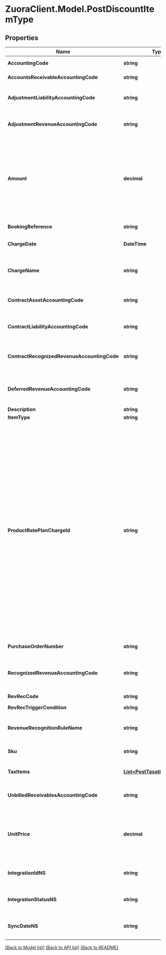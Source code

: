 # ZuoraClient.Model.PostDiscountItemType

## Properties

Name | Type | Description | Notes
------------ | ------------- | ------------- | -------------
**AccountingCode** | **string** | The accounting code associated with the discount item.  | [optional] 
**AccountsReceivableAccountingCode** | **string** | The accounting code for accounts receivable.  | [optional] 
**AdjustmentLiabilityAccountingCode** | **string** | The accounting code for adjustment liability. **Note**: This field is only available if you have the Billing - Revenue Integration feature enabled.  | [optional] 
**AdjustmentRevenueAccountingCode** | **string** | The accounting code for adjustment revenue. **Note**: This field is only available if you have the Billing - Revenue Integration feature enabled.  | [optional] 
**Amount** | **decimal** | The amount of the discount item. - Should be a negative number. For example, &#x60;-10&#x60;. - Always a fixed amount no matter whether the discount charge associated with the discount item uses the [fixed-amount model or percentage model](https://knowledgecenter.zuora.com/Billing/Subscriptions/Product_Catalog/B_Charge_Models/B_Discount_Charge_Models#Fixed_amount_model_and_percentage_model). - For tax-exclusive discount items, this amount indicates the discount item amount excluding tax. - For tax-inclusive discount items, this amount indicates the discount item amount including tax.  | 
**BookingReference** | **string** | The booking reference of the discount item.  | [optional] 
**ChargeDate** | **DateTime** | The date when the discount item is charged, in &#x60;yyyy-mm-dd hh:mm:ss&#x60; format.  | [optional] 
**ChargeName** | **string** | The name of the charge associated with the discount item. This field is required if the &#x60;productRatePlanChargeId&#x60; field is not specified in the request body.  | [optional] 
**ContractAssetAccountingCode** | **string** | The accounting code for contract asset. **Note**: This field is only available if you have the Billing - Revenue Integration feature enabled.  | [optional] 
**ContractLiabilityAccountingCode** | **string** | The accounting code for contract liability. **Note**: This field is only available if you have the Billing - Revenue Integration feature enabled.  | [optional] 
**ContractRecognizedRevenueAccountingCode** | **string** | The accounting code for contract recognized revenue. **Note**: This field is only available if you have the Billing - Revenue Integration feature enabled.  | [optional] 
**DeferredRevenueAccountingCode** | **string** | The accounting code for the deferred revenue, such as Monthly Recurring Liability. **Note:** This field is only available if you have Zuora Finance enabled.  | [optional] 
**Description** | **string** | The description of the discount item.  | [optional] 
**ItemType** | **string** | The type of the discount item.  | [optional] 
**ProductRatePlanChargeId** | **string** | The ID of the product rate plan charge that the discount item is created from.  If you specify a value for the &#x60;productRatePlanChargeId&#x60; field in the request, Zuora directly copies the values of the following fields from the corresponding product rate plan charge, regardless of the values specified in the request body: - &#x60;chargeName&#x60; - &#x60;sku&#x60;  If you specify a value for the &#x60;productRatePlanChargeId&#x60; field in the request, Zuora directly copies the values of the following fields from the corresponding discount charge that [uses discount specific accounting codes, rule and segment to manage revenue](https://knowledgecenter.zuora.com/Billing/Subscriptions/Product_Catalog/B_Charge_Models/Manage_Discount_Charges#Use_discount_specific_accounting_codes.2C_rule_and_segment_to_manage_revenue), regardless of the values specified in the request body: - &#x60;accountingCode&#x60; - &#x60;deferredRevenueAccountingCode&#x60; - &#x60;recognizedRevenueAccountingCode&#x60;  If you specify a value for the &#x60;productRatePlanChargeId&#x60; field in the request, Zuora directly copies the values of the following fields from the corresponding invoice item charge if the discount charge DOES NOT [use discount specific accounting codes, rule and segment to manage revenue](https://knowledgecenter.zuora.com/Billing/Subscriptions/Product_Catalog/B_Charge_Models/Manage_Discount_Charges#Use_discount_specific_accounting_codes.2C_rule_and_segment_to_manage_revenue), regardless of the values specified in the request body: - &#x60;accountingCode&#x60; - &#x60;deferredRevenueAccountingCode&#x60; - &#x60;recognizedRevenueAccountingCode&#x60;  | [optional] 
**PurchaseOrderNumber** | **string** | The purchase order number associated with the discount item.  | [optional] 
**RecognizedRevenueAccountingCode** | **string** | The accounting code for the recognized revenue, such as Monthly Recurring Charges or Overage Charges. **Note:** This field is only available if you have Zuora Finance enabled.  | [optional] 
**RevRecCode** | **string** | The revenue recognition code.  | [optional] 
**RevRecTriggerCondition** | **string** | The date when revenue recognition is triggered.  | [optional] 
**RevenueRecognitionRuleName** | **string** | The name of the revenue recognition rule governing the revenue schedule. **Note:** This field is only available if you have Zuora Finance enabled.  | [optional] 
**Sku** | **string** | The SKU of the invoice item. The SKU of the discount item must be different from the SKU of any existing product.  | [optional] 
**TaxItems** | [**List&lt;PostTaxationItemType&gt;**](PostTaxationItemType.md) | Container for taxation items. The maximum number of taxation items is 5.  | [optional] 
**UnbilledReceivablesAccountingCode** | **string** | The accounting code for unbilled receivables. **Note**: This field is only available if you have the Billing - Revenue Integration feature enabled.  | [optional] 
**UnitPrice** | **decimal** | The per-unit price of the discount item. If the discount charge associated with the discount item uses the percentage model, the unit price will display as a percentage amount in PDF. For example: if unit price is 5.00, it will display as 5.00% in PDF.  | [optional] 
**IntegrationIdNS** | **string** | ID of the corresponding object in NetSuite. Only available if you have installed the [Zuora Connector for NetSuite](https://www.zuora.com/connect/app/?appId&#x3D;265).  | [optional] 
**IntegrationStatusNS** | **string** | Status of the invoice item&#39;s synchronization with NetSuite. Only available if you have installed the [Zuora Connector for NetSuite](https://www.zuora.com/connect/app/?appId&#x3D;265).  | [optional] 
**SyncDateNS** | **string** | Date when the invoice item was synchronized with NetSuite. Only available if you have installed the [Zuora Connector for NetSuite](https://www.zuora.com/connect/app/?appId&#x3D;265).  | [optional] 

[[Back to Model list]](../README.md#documentation-for-models) [[Back to API list]](../README.md#documentation-for-api-endpoints) [[Back to README]](../README.md)


